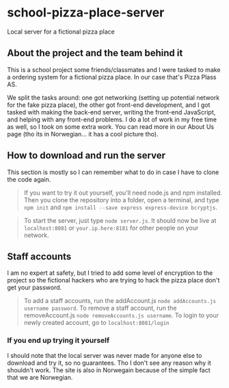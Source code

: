 # school-pizza-place-server
Local server for a fictional pizza place

## About the project and the team behind it
This is a school project some friends/classmates and I were tasked to make a ordering system for a fictional pizza place. In our case that's Pizza Plass AS.

We split the tasks around: one got networking (setting up potential network for the fake pizza place), the other got front-end development, and I got tasked with making the back-end server, writing the front-end JavaScript, and helping with any front-end problems. I do a lot of work in my free time as well, so I took on some extra work. You can read more in our About Us page (tho its in Norwegian... it has a cool picture tho).

## How to download and run the server
This section is mostly so I can remember what to do in case I have to clone the code again.
> If you want to try it out yourself, you'll need node.js and npm installed. 
> Then you clone the repository into a folder, open a terminal, and type `npm init` and `npm install --save express express-device bcryptjs`.

> To start the server, just type `node server.js`. It should now be live at `localhost:8081` or `your.ip.here:8181` for other people on your network.

## Staff accounts
I am no expert at safety, but I tried to add some level of encryption to the project so the fictional hackers who are trying to hack the pizza place don't get your password.
> To add a staff accounts, run the addAccount.js `node addAccounts.js username password`. To remove a staff account, run the removeAccount.js `node removeAccounts.js username`. To login to your newly created account, go to `localhost:8081/login`

### If you end up trying it yourself
I should note that the local server was never made for anyone else to download and try it, so no guarantees. Tho I don't see any reason why it shouldn't work. The site is also in Norwegain because of the simple fact that we are Norwegian.
